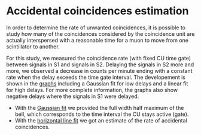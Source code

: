 # Accidental coincidences estimation
In order to determine the rate of unwanted coincidences, it is possible to study how many of the coincidences considered by the coincidence unit are actually
interspersed with a reasonable time for a muon to move from one scintillator to another.

For this study, we measured the coincidence rate (with fixed CU time gate) between signals in S1 and signals in S2. Delaying the signals in S2 more and more, we observed a decrease in counts per minute ending with a constant rate when the delay exceeds the time gate interval. The developement is shown in the [graphs](/Accidental_coincidences/Graphs) including a Gaussian fit for low delays and a linear fit for high delays. For more complete information, the graphs also show negative delays where the signals in S1 were delayed.

- With the [Gaussian fit](/Accidental_coincidences/Graphs/bell_fit.pdf) we provided the full width half maximum of the bell, which corresponds to the time interval the CU stays active (gate).
- With the [horizontal line fit](/Accidental_coincidences/Graphs/background_fit.pdf) we got an estimate of the rate of accidental coincidences.
